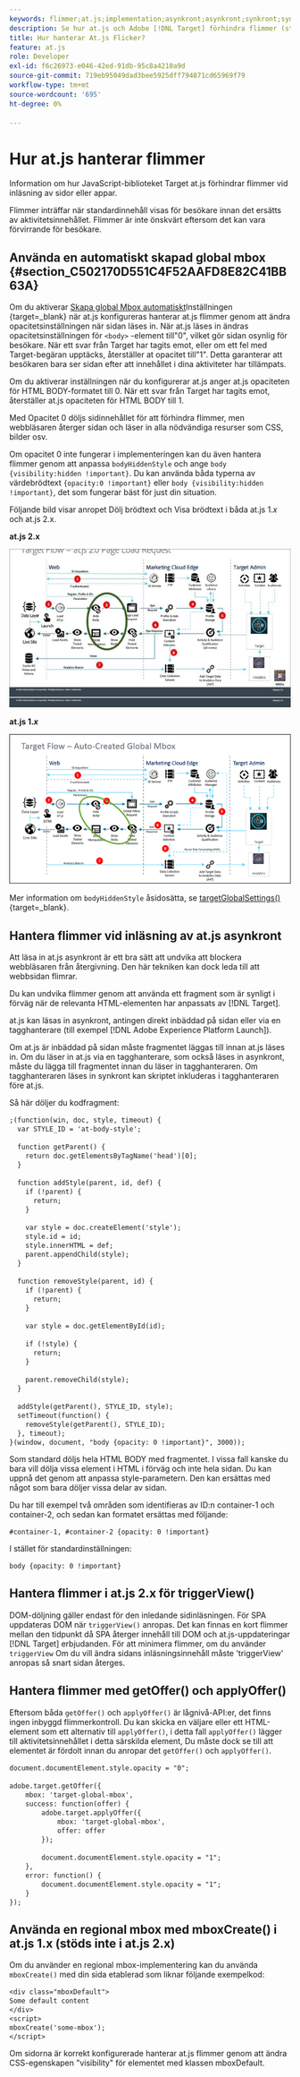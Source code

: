 ```yaml
---
keywords: flimmer;at.js;implementation;asynkront;asynkront;synkront;synkront
description: Se hur at.js och Adobe [!DNL Target] förhindra flimmer (standardinnehåll visas tillfälligt innan det ersätts av aktivitetsinnehåll) under sidinläsning eller appinläsning.
title: Hur hanterar At.js Flicker?
feature: at.js
role: Developer
exl-id: f6c26973-e046-42ed-91db-95c8a4210a9d
source-git-commit: 719eb95049dad3bee5925dff794871cd65969f79
workflow-type: tm+mt
source-wordcount: '695'
ht-degree: 0%

---
```


# Hur at.js hanterar flimmer

Information om hur JavaScript-biblioteket Target at.js förhindrar flimmer vid inläsning av sidor eller appar.

Flimmer inträffar när standardinnehåll visas för besökare innan det ersätts av aktivitetsinnehållet. Flimmer är inte önskvärt eftersom det kan vara förvirrande för besökare.

## Använda en automatiskt skapad global mbox {#section_C502170D551C4F52AAFD8E82C41BB63A}

Om du aktiverar [Skapa global Mbox automatiskt](https://developer.adobe.com/target/implement/client-side/atjs/global-mbox/global-mbox-overview/)Inställningen {target=_blank} när at.js konfigureras hanterar at.js flimmer genom att ändra opacitetsinställningen när sidan läses in. När at.js läses in ändras opacitetsinställningen för `<body>` -element till&quot;0&quot;, vilket gör sidan osynlig för besökare. När ett svar från Target har tagits emot, eller om ett fel med Target-begäran upptäcks, återställer at opacitet till&quot;1&quot;. Detta garanterar att besökaren bara ser sidan efter att innehållet i dina aktiviteter har tillämpats.

Om du aktiverar inställningen när du konfigurerar at.js anger at.js opaciteten för HTML BODY-formatet till 0. När ett svar från Target har tagits emot, återställer at.js opaciteten för HTML BODY till 1.

Med Opacitet 0 döljs sidinnehållet för att förhindra flimmer, men webbläsaren återger sidan och läser in alla nödvändiga resurser som CSS, bilder osv.

Om opacitet 0 inte fungerar i implementeringen kan du även hantera flimmer genom att anpassa `bodyHiddenStyle` och ange `body {visibility:hidden !important}`. Du kan använda båda typerna av värdebrödtext `{opacity:0 !important}` eller `body {visibility:hidden !important}`, det som fungerar bäst för just din situation.

Följande bild visar anropet Dölj brödtext och Visa brödtext i båda at.js 1.*x* och at.js 2.x.

**at.js 2.x**

![Målflöde: at.js page load request](/help/main/c-implementing-target/c-implementing-target-for-client-side-web/assets/atjs-20-flow-page-load-request.png)

**at.js 1.*x***

![](assets/target-flow2.png)

Mer information om `bodyHiddenStyle` åsidosätta, se [targetGlobalSettings()](https://developer.adobe.com/target/implement/client-side/atjs/atjs-functions/targetglobalsettings/){target=_blank}.

## Hantera flimmer vid inläsning av at.js asynkront

Att läsa in at.js asynkront är ett bra sätt att undvika att blockera webbläsaren från återgivning. Den här tekniken kan dock leda till att webbsidan flimrar.

Du kan undvika flimmer genom att använda ett fragment som är synligt i förväg när de relevanta HTML-elementen har anpassats av [!DNL Target].

at.js kan läsas in asynkront, antingen direkt inbäddad på sidan eller via en tagghanterare (till exempel [!DNL Adobe Experience Platform Launch]).

Om at.js är inbäddad på sidan måste fragmentet läggas till innan at.js läses in. Om du läser in at.js via en tagghanterare, som också läses in asynkront, måste du lägga till fragmentet innan du läser in tagghanteraren. Om tagghanteraren läses in synkront kan skriptet inkluderas i tagghanteraren före at.js.

Så här döljer du kodfragment:

```
;(function(win, doc, style, timeout) {
  var STYLE_ID = 'at-body-style';

  function getParent() {
    return doc.getElementsByTagName('head')[0];
  }

  function addStyle(parent, id, def) {
    if (!parent) {
      return;
    }

    var style = doc.createElement('style');
    style.id = id;
    style.innerHTML = def;
    parent.appendChild(style);
  }

  function removeStyle(parent, id) {
    if (!parent) {
      return;
    }

    var style = doc.getElementById(id);

    if (!style) {
      return;
    }

    parent.removeChild(style);
  }

  addStyle(getParent(), STYLE_ID, style);
  setTimeout(function() {
    removeStyle(getParent(), STYLE_ID);
  }, timeout);
}(window, document, "body {opacity: 0 !important}", 3000));
```

Som standard döljs hela HTML BODY med fragmentet. I vissa fall kanske du bara vill dölja vissa element i HTML i förväg och inte hela sidan. Du kan uppnå det genom att anpassa style-parametern. Den kan ersättas med något som bara döljer vissa delar av sidan.

Du har till exempel två områden som identifieras av ID:n container-1 och container-2, och sedan kan formatet ersättas med följande:

```
#container-1, #container-2 {opacity: 0 !important}
```

I stället för standardinställningen:

```
body {opacity: 0 !important}
```

## Hantera flimmer i at.js 2.x för triggerView()

DOM-döljning gäller endast för den inledande sidinläsningen. För SPA uppdateras DOM när `triggerView()` anropas. Det kan finnas en kort flimmer mellan den tidpunkt då SPA återger innehåll till DOM och at.js-uppdateringar [!DNL Target] erbjudanden.  För att minimera flimmer, om du använder `triggerView` Om du vill ändra sidans inläsningsinnehåll måste &#39;triggerView&#39; anropas så snart sidan återges.

## Hantera flimmer med getOffer() och applyOffer()

Eftersom båda `getOffer()` och `applyOffer()` är lågnivå-API:er, det finns ingen inbyggd flimmerkontroll. Du kan skicka en väljare eller ett HTML-element som ett alternativ till `applyOffer()`, i detta fall `applyOffer()` lägger till aktivitetsinnehållet i detta särskilda element, Du måste dock se till att elementet är fördolt innan du anropar det `getOffer()` och `applyOffer()`.

```
document.documentElement.style.opacity = "0";
 
adobe.target.getOffer({
    mbox: 'target-global-mbox',
    success: function(offer) {
        adobe.target.applyOffer({
            mbox: 'target-global-mbox',
            offer: offer
        });
 
        document.documentElement.style.opacity = "1";
    },
    error: function() {
        document.documentElement.style.opacity = "1";        
    }
});
```

## Använda en regional mbox med mboxCreate() i at.js 1.x (stöds inte i at.js 2.x)

Om du använder en regional mbox-implementering kan du använda `mboxCreate()` med din sida etablerad som liknar följande exempelkod:

```
<div class="mboxDefault">
Some default content
</div>
<script>
mboxCreate('some-mbox');
</script>
```

Om sidorna är korrekt konfigurerade hanterar at.js flimmer genom att ändra CSS-egenskapen &quot;visibility&quot; för elementet med klassen mboxDefault.
